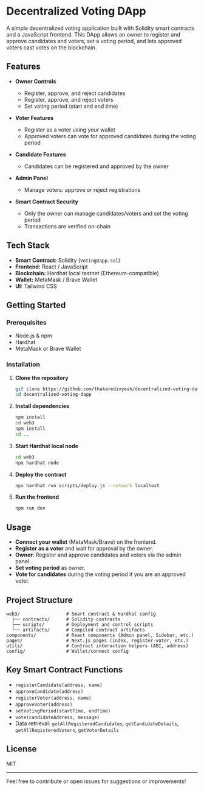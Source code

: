 
# Decentralized Voting DApp

A simple decentralized voting application built with Solidity smart contracts and a JavaScript frontend. This DApp allows an owner to register and approve candidates and voters, set a voting period, and lets approved voters cast votes on the blockchain.

## Features

- **Owner Controls**
  - Register, approve, and reject candidates
  - Register, approve, and reject voters
  - Set voting period (start and end time)

- **Voter Features**
  - Register as a voter using your wallet
  - Approved voters can vote for approved candidates during the voting period

- **Candidate Features**
  - Candidates can be registered and approved by the owner

- **Admin Panel**
  - Manage voters: approve or reject registrations

- **Smart Contract Security**
  - Only the owner can manage candidates/voters and set the voting period
  - Transactions are verified on-chain

## Tech Stack

- **Smart Contract:** Solidity (`VotingDapp.sol`)
- **Frontend:** React / JavaScript
- **Blockchain:** Hardhat local testnet (Ethereum-compatible)
- **Wallet:** MetaMask / Brave Wallet
- **UI:** Tailwind CSS

## Getting Started

### Prerequisites

- Node.js & npm
- Hardhat
- MetaMask or Brave Wallet

### Installation

1. **Clone the repository**
   ```bash
   git clone https://github.com/thakaredivyesh/decentralized-voting-dapp.git
   cd decentralized-voting-dapp
   ```

2. **Install dependencies**
   ```bash
   npm install
   cd web3
   npm install
   cd ..
   ```

3. **Start Hardhat local node**
   ```bash
   cd web3
   npx hardhat node
   ```

4. **Deploy the contract**
   ```bash
   npx hardhat run scripts/deploy.js --network localhost
   ```

5. **Run the frontend**
   ```bash
   npm run dev
   ```

## Usage

- **Connect your wallet** (MetaMask/Brave) on the frontend.
- **Register as a voter** and wait for approval by the owner.
- **Owner**: Register and approve candidates and voters via the admin panel.
- **Set voting period** as owner.
- **Vote for candidates** during the voting period if you are an approved voter.

## Project Structure

```
web3/                 # Smart contract & Hardhat config
  ├── contracts/      # Solidity contracts
  ├── scripts/        # Deployment and control scripts
  └── artifacts/      # Compiled contract artifacts
components/           # React components (Admin panel, Sidebar, etc.)
pages/                # Next.js pages (index, register-voter, etc.)
utils/                # Contract interaction helpers (ABI, address)
config/               # Wallet/connect config
```

## Key Smart Contract Functions

- `registerCandidate(address, name)`
- `approveCandidate(address)`
- `registerVoter(address, name)`
- `approveVoter(address)`
- `setVotingPeriod(startTime, endTime)`
- `vote(candidateAddress, message)`
- Data retrieval: `getAllRegisteredCandidates`, `getCandidateDetails`, `getAllRegisteredVoters`, `getVoterDetails`

## License

MIT

---

Feel free to contribute or open issues for suggestions or improvements!
